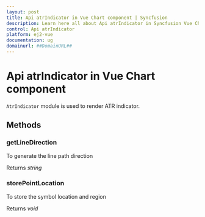```yaml
---
layout: post
title: Api atrIndicator in Vue Chart component | Syncfusion
description: Learn here all about Api atrIndicator in Syncfusion Vue Chart component of Syncfusion Essential JS 2 and more.
control: Api atrIndicator 
platform: ej2-vue
documentation: ug
domainurl: ##DomainURL##
---
```


# Api atrIndicator in Vue Chart component

`AtrIndicator` module is used to render ATR indicator.

## Methods

### getLineDirection

To generate the line path direction

Returns *string*

### storePointLocation

To store the symbol location and region

Returns *void*
